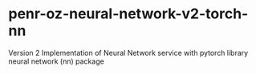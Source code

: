# penr-oz-neural-network-v2-torch-nn
Version 2 Implementation of Neural Network service with pytorch library neural network (nn) package
